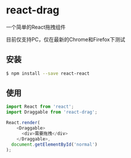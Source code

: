 # react-drag

一个简单的React拖拽组件

目前仅支持PC，仅在最新的Chrome和Firefox下测试

## 安装

```bash
$ npm install --save react-react
```

## 使用

```javascript
import React from 'react';
import Draggable from 'react-drag';

React.render(
    <Draggable>
      <div>需要拖拽</div>
    </Draggable>,
  document.getElementById('normal')
);
```